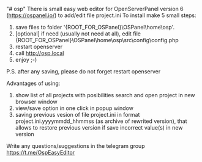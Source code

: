 "# osp" 
There is small easy web editor for OpenServerPanel version 6 (https://ospanel.io/) to add/edit file project.ini
To install make 5 small steps:
1. save files to folder '{ROOT_FOR_OSPanel}\OSPanel\home\osp\'.
2. [optional] if need (usually not need at all), edit file {ROOT_FOR_OSPanel}\OSPanel\home\osp\src\config\config.php
3. restart openserver
4. call http://osp.local
5. enjoy ;-)

P.S. after any saving, please do not forget restart openserver   

Advantages of using:
1. show list of all projects with posibilities search and open project in new browser window
2. view/save option in one click in popup window
3. saving previous vesion of file project.ini in format project.ini.yyyymmdd_hhmmss (as archive of rewrited version), that allows to restore previous version if save incorrect value(s) in new version  

Write any questions/suggestions in the telegram group https://t.me/OspEasyEditor

